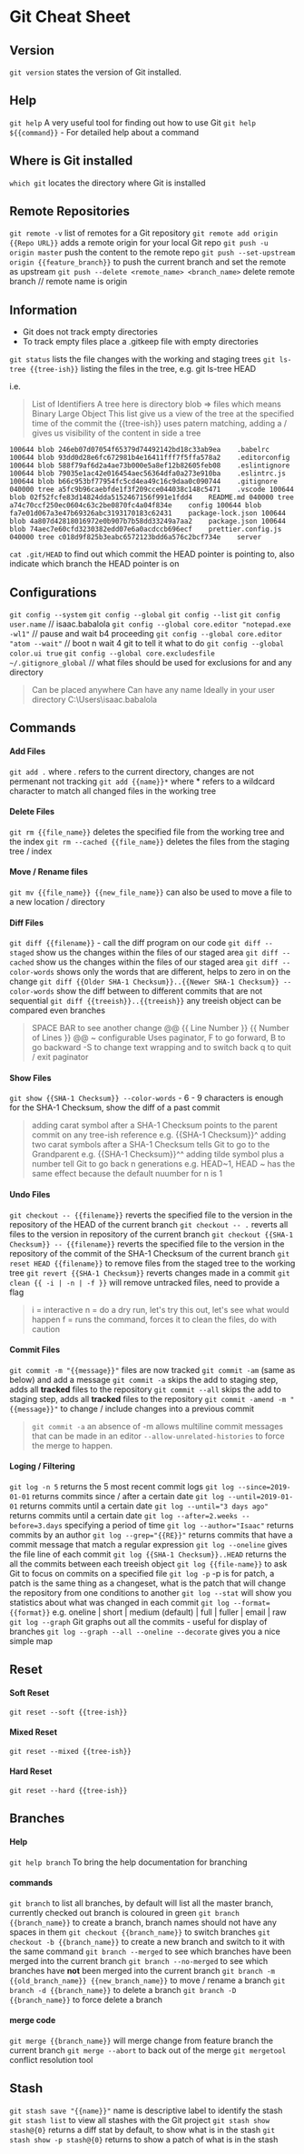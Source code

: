 # Git Cheat Sheet

## Version
`git version`  states the version of Git installed.

## Help 
`git help` A very useful tool for finding out how to use Git
`git help ${{command}}` - For detailed help about a command

## Where is Git installed
`which git`  locates the directory where Git is installed 

## Remote Repositories
`git remote -v` list of remotes for a Git repository
`git remote add origin {{Repo URL}}` adds a remote origin for your local Git repo
`git push -u origin master` push the content to the remote repo
 `git push --set-upstream origin {{feature_branch}}` to push the current branch and set the remote as upstream
 `git push --delete <remote_name> <branch_name>` delete remote branch // remote name is origin

## Information
- Git does not track empty directories
- To track empty files place a .gitkeep file with empty directories
 
`git status` lists the file changes with the working and staging trees
`git ls-tree {{tree-ish}}` listing the files in the tree, e.g. git ls-tree HEAD

i.e.
>  List of Identifiers 
>  A tree here is directory
>  blob => files which means Binary Large Object
>  This list give us a view of the tree at the specified time of the commit
>  the {{tree-ish}} uses patern matching, adding a / gives us visibility of the content in side a tree

`
100644 blob 246eb07d07054f65379d74492142bd18c33ab9ea    .babelrc
100644 blob 93dd0d28e6fc672981b4e16411fff7f5ffa578a2    .editorconfig
100644 blob 588f79af6d2a4ae73b000e5a8ef12b82605feb08    .eslintignore
100644 blob 79035e1ac42e016454aec56364dfa0a273e910ba    .eslintrc.js
100644 blob b66c953bf77954fc5cd4ea49c16c9daa0c090744    .gitignore
040000 tree a5fc9b96caebfde1f3f209cce044038c148c5471    .vscode
100644 blob 02f52fcfe83d14824dda5152467156f991e1fdd4    README.md
040000 tree a74c70ccf250ec0604c63c2be0870fc4a04f834e    config
100644 blob fa7e01d067a3e47b69326abc3193170183c62431    package-lock.json
100644 blob 4a807d42818016972e0b907b7b58dd33249a7aa2    package.json
100644 blob 74aec7e60cfd3230382edd07e6a0acdccb696ecf    prettier.config.js
040000 tree c018d9f825b3eabc6572123bdd6a576c2bcf734e    server
`

`cat .git/HEAD` to find out which commit the HEAD pointer is pointing to, also indicate which branch the HEAD pointer is on

## Configurations 
`git config --system`
`git config --global`
`git config --list`
`git config user.name` // isaac.babalola
`git config --global core.editor "notepad.exe -wl1"` // pause and wait b4 proceeding
`git config --global core.editor "atom --wait"` // boot n wait 4 git to tell it what to do
`git config --global color.ui true`
`git config --global core.excludesfile ~/.gitignore_global` // what files should be used for exclusions for and any directory

> Can be placed anywhere 
> Can have any name
> Ideally in your user directory C:\Users\isaac.babalola

## Commands

#### Add Files
`git add .` where . refers to the current directory, changes are not permenant not tracking
`git add {{name}}*` where * refers to a wildcard character to match all changed files in the working tree 

#### Delete Files
`git rm {{file_name}}`   deletes the specified file from the working tree and the index
`git rm --cached {{file_name}}` deletes the files from the staging tree / index

#### Move / Rename files
`git mv {{file_name}} {{new_file_name}}` can also be used to move a file to a new location / directory

#### Diff Files
`git diff {{filename}}` - call the diff program on our code
`git diff --staged` show us the changes within the files of our staged area
`git diff --cached` show us the changes within the files of our staged area
`git diff --color-words` shows only the words that are different, helps to zero in on the change
`git diff {{Older SHA-1 Checksum}}..{{Newer SHA-1 Checksum}} --color-words` show the diff between to different commits that are not sequential
`git diff {{treeish}}..{{treeish}}` any treeish object can be compared even branches

> SPACE BAR to see another change
> @@ {{ Line Number }} {{ Number of Lines }} @@ ~ configurable
> Uses paginator, F to go forward, B to go backward
> -S to change text wrapping and to switch back
> q to quit / exit paginator

#### Show Files
`git show {{SHA-1 Checksum}} --color-words` - 6 - 9 characters is enough for the SHA-1 Checksum, show the diff of a past commit

> adding carat symbol after a SHA-1 Checksum points to the parent commit on any tree-ish reference e.g. {{SHA-1 Checksum}}^
> adding two carat symbols after a SHA-1 Checksum tells Git to go to the Grandparent e.g. {{SHA-1 Checksum}}^^
> adding tilde symbol plus a number tell Git to go back n generations e.g. HEAD~1, HEAD ~ has the same effect because the default nuumber for n is 1

#### Undo Files
`git checkout -- {{filename}}` reverts the specified file to the version in the repository of the HEAD of the current branch
`git checkout -- .` reverts all files to the version in repository of the current branch
`git checkout {{SHA-1 Checksum}} -- {{filename}}` reverts the specified file to the version in the repository of the commit of the SHA-1 Checksum of the current branch
`git reset HEAD {{filename}}`  to remove files from the staged tree to the working tree
`git revert {{SHA-1 Checksum}}` reverts changes made in a commit
`git clean {{ -i | -n | -f }}` will remove untracked files, need to provide a flag

> i = interactive
> n = do a dry run, let's try this out, let's see what would happen
> f = runs the command, forces it to clean the files, do with caution 

#### Commit Files
`git commit -m "{{message}}"`  files are now tracked
`git commit -am` (same as below) and add a message
`git commit -a` skips the add to staging step, adds all __tracked__ files to the repository
`git commit --all` skips the add to staging step, adds all __tracked__ files to the repository
`git commit -amend -m "{{message}}"` to change / include changes into a previous commit

> `git commit -a` an absence of -m allows multiline commit messages that can be made in an editor
> `--allow-unrelated-histories` to force the merge to happen.

#### Loging  / Filtering
`git log -n 5` returns the 5 most recent commit logs 
`git log --since=2019-01-01` returns commits since / after a certain date
`git log --until=2019-01-01` returns commits until a certain date
`git log --until="3 days ago"` returns commits until a certain date
`git log --after=2.weeks --before=3.days` specifying a period of time
`git log --author="Isaac"` returns commits by an author
`git log --grep="{{RE}}"` returns commits that have a commit message that match a regular expression
`git log --oneline` gives the file line of each commit
`git log {{SHA-1 Checksum}}..HEAD` returns the all the commits between each treeish object
`git log {{file-name}}` to ask Git to focus on commits on a specified file
`git log -p` -p is for patch, a patch is the same thing as a changeset, what is the patch that will change the repository from one conditions to another
`git log --stat` will show you statistics about what was changed in each commit
`git log --format={{format}}`  e.g. oneline | short | medium (default) | full | fuller | email | raw
`git log --graph` Git graphs out all the commits - useful for display of branches
`git log --graph --all --oneline --decorate` gives you a nice simple map

## Reset

#### Soft Reset
`git reset --soft {{tree-ish}}`  

#### Mixed Reset
`git reset --mixed {{tree-ish}}`

#### Hard Reset
`git reset --hard {{tree-ish}}`

## Branches

#### Help 
`git help branch` To bring the help documentation for branching

#### commands
`git branch` to list all branches, by default will list all the master branch, currently checked out branch is coloured in green
`git branch {{branch_name}}` to create a branch, branch names should not have any spaces in them
`git checkout {{branch_name}}` to switch branches
`git checkout -b {{branch_name}}` to create a new branch and switch to it with the same command
`git branch --merged` to see which branches have been merged into the current branch
`git branch --no-merged` to see which branches have __not__ been merged into the current branch
`git branch -m {{old_branch_name}} {{new_branch_name}}` to move / rename a branch
`git branch -d {{branch_name}}` to delete a branch
`git branch -D {{branch_name}}` to force delete a branch

#### merge code
`git merge {{branch_name}}` will merge change from feature branch the current branch
`git merge --abort` to back out of the merge
`git mergetool` conflict resolution tool


## Stash

`git stash save "{{name}}"` name is descriptive label to identify the stash
`git stash list` to view all stashes with the Git project 
`git stash show stash@{0}` returns a diff stat by default, to show what is in the stash
`git stash show -p stash@{0}` returns to show a patch of what is in the stash
